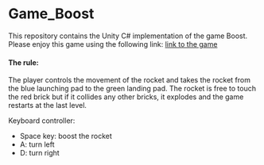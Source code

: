 # Game_Boost
This repository contains the Unity C# implementation of the game Boost. Please enjoy this game using the following link: [link to the game](https://legacy.sharemygame.com/share/566621fb-9626-4109-bea5-bccb071d5857)

#### The rule: 
The player controls the movement of the rocket and takes the rocket from the blue launching pad to the green landing pad. 
The rocket is free to touch the red brick but if it collides any other bricks, it explodes and the game restarts at the last level. 

Keyboard controller: 
 * Space key: boost the rocket
 * A: turn left
 * D: turn right
